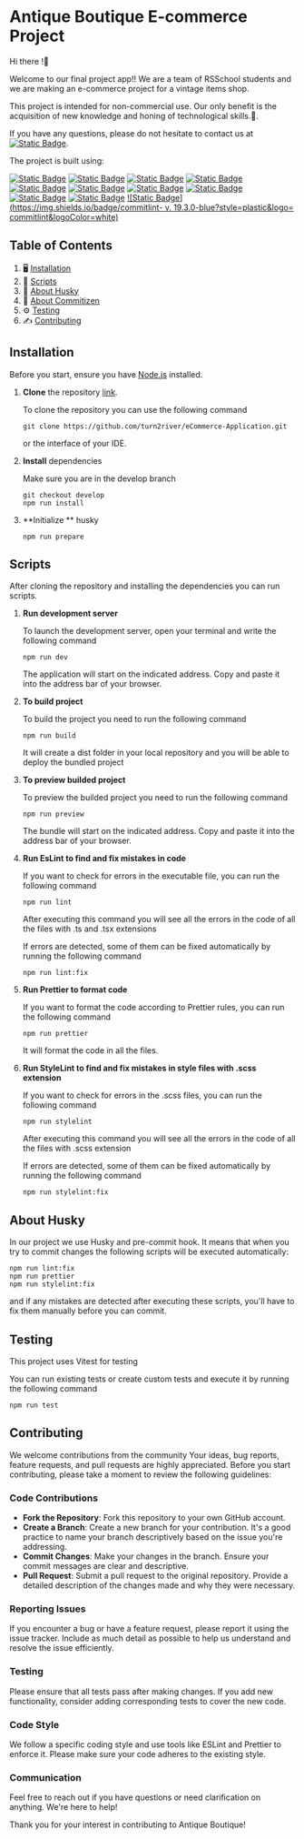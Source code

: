 # Antique Boutique E-commerce Project

Hi there !👋

Welcome to our final project app!!
We are a team of RSSchool students and we are making an e-commerce project for a vintage items shop.

This project is intended for non-commercial use. Our only benefit is the acquisition of new knowledge and honing of technological skills.🚸.

If you have any questions, please do not hesitate to contact us at
[![Static Badge](https://img.shields.io/badge/contact_us-blue?style=plastic)](julia.alconost@gmail.com).

The project is built using:

[![Static Badge](https://img.shields.io/badge/React-v.18.2.0-blue?style=plastic&logo=react&logoColor=white)](https://www.npmjs.com/package/react)
[![Static Badge](https://img.shields.io/badge/Vite-v.5.2.0-orange?style=plastic&logo=vite&logoColor=white)](https://vitejs.dev/)
[![Static Badge](https://img.shields.io/badge/TypeScript-v.5.2.2-blue?style=plastic&logo=typescript&logoColor=white)](https://www.typescriptlang.org/)
[![Static Badge](https://img.shields.io/badge/ESLint-v.8.57.0-orange?style=plastic&logo=eslint&logoColor=white)](https://www.npmjs.com/package/eslint)
[![Static Badge](https://img.shields.io/badge/Vitest-v.1.6.0-blue?style=plastic&logo=jest&logoColor=white)](https://www.npmjs.com/package/jest)
[![Static Badge](https://img.shields.io/badge/StyleLint-v.16.5.0-orange?style=plastic&logo=stylelint&logoColor=white)](https://www.npmjs.com/package/stylelint)
[![Static Badge](https://img.shields.io/badge/Husky-v.9.0.11-blue?style=plastic&logo=husky&logoColor=white)](https://www.npmjs.com/package/husky)
[![Static Badge](https://img.shields.io/badge/Sass-preprocessor-orange?style=plastic&logo=sass&logoColor=white)](https://sass-lang.com/)
[![Static Badge](https://img.shields.io/badge/RTK-v.2.0.0-blue?style=plastic&logo=redux&logoColor=white)](https://redux-toolkit.js.org/)
[![Static Badge](https://img.shields.io/badge/React_Router-v.6.23.0-orange?style=plastic&logo=reactrouter&logoColor=white)](https://reactrouter.com/)
[![Static Badge](https://img.shields.io/badge/commitlint- v. 19.3.0-blue?style=plastic&logo= commitlint&logoColor=white)](https://www.npmjs.com/package/commitizen)

## Table of Contents

1. 🖥️ [Installation](#installation)
2. 🤖 [Scripts](#scripts)
3. 🐶 [About Husky](#about-husky)
4. 📑 [About Commitizen](#about-commitizen)
5. ⚙️ [Testing](#testing)
6. ✍️ [Contributing](#contributing)

## Installation

Before you start, ensure you have [Node.js](https://nodejs.org/en/download/) installed.

1. **Clone** the repository [link](https://github.com/IggyPope/antique-boutique.git).

   To clone the repository you can use the following command

   ```shell
   git clone https://github.com/turn2river/eCommerce-Application.git
   ```

   or the interface of your IDE.

2. **Install** dependencies

   Make sure you are in the develop branch

   ```shell
   git checkout develop
   npm run install
   ```

3. **Initialize ** husky

   ```shell
   npm run prepare
   ```

## Scripts

After cloning the repository and installing the dependencies you can run scripts.

1.  **Run development server**

    To launch the development server, open your terminal and write the following command

    ```shell
    npm run dev
    ```

    The application will start on the indicated address. Copy and paste it into the address bar of your browser.

2.  **To build project**

    To build the project you need to run the following command

    ```shell
    npm run build
    ```

    It will create a dist folder in your local repository and you will be able to deploy the bundled project

3.  **To preview builded project**

    To preview the builded project you need to run the following command

    ```shell
    npm run preview
    ```

    The bundle will start on the indicated address. Copy and paste it into the address bar of your browser.

4.  **Run EsLint to find and fix mistakes in code**

    If you want to check for errors in the executable file, you can run the following command

    ```shell
    npm run lint
    ```

    After executing this command you will see all the errors in the code of all the files with .ts and .tsx extensions

    If errors are detected, some of them can be fixed automatically by running the following command

    ```shell
    npm run lint:fix
    ```

5.  **Run Prettier to format code**

    If you want to format the code according to Prettier rules, you can run the following command

    ```shell
    npm run prettier
    ```

    It will format the code in all the files.

6.  **Run StyleLint to find and fix mistakes in style files with .scss extension**

    If you want to check for errors in the .scss files, you can run the following command

    ```shell
    npm run stylelint
    ```

    After executing this command you will see all the errors in the code of all the files with .scss extension

    If errors are detected, some of them can be fixed automatically by running the following command

    ```shell
    npm run stylelint:fix
    ```

## About Husky

In our project we use Husky and pre-commit hook. It means that when you try to commit changes the following scripts will be executed automatically:

```shell
npm run lint:fix
npm run prettier
npm run stylelint:fix
```

and if any mistakes are detected after executing these scripts, you'll have to fix them manually before you can commit.

## Testing

This project uses Vitest for testing

You can run existing tests or create custom tests and execute it by running the following command

```shell
npm run test
```

## Contributing

We welcome contributions from the community Your ideas, bug reports, feature requests, and pull requests are highly appreciated. Before you start contributing, please take a moment to review the following guidelines:

### Code Contributions

- **Fork the Repository**: Fork this repository to your own GitHub account.
- **Create a Branch**: Create a new branch for your contribution. It's a good practice to name your branch descriptively based on the issue you're addressing.
- **Commit Changes**: Make your changes in the branch. Ensure your commit messages are clear and descriptive.
- **Pull Request**: Submit a pull request to the original repository. Provide a detailed description of the changes made and why they were necessary.

### Reporting Issues

If you encounter a bug or have a feature request, please report it using the issue tracker. Include as much detail as possible to help us understand and resolve the issue efficiently.

### Testing

Please ensure that all tests pass after making changes. If you add new functionality, consider adding corresponding tests to cover the new code.

### Code Style

We follow a specific coding style and use tools like ESLint and Prettier to enforce it. Please make sure your code adheres to the existing style.

### Communication

Feel free to reach out if you have questions or need clarification on anything. We're here to help!

Thank you for your interest in contributing to Antique Boutique!
